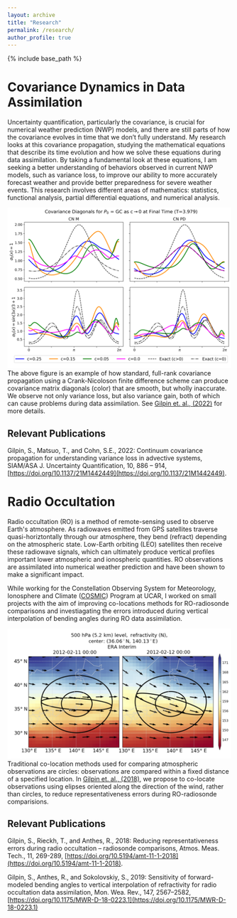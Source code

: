 ```yaml
---
layout: archive
title: "Research"
permalink: /research/
author_profile: true
---
```



{% include base_path %}

Covariance Dynamics in Data Assimilation 
======
Uncertainty quantification, particularly the covariance, is crucial for numerical weather prediction (NWP) models, and there are still parts of how the covariance evolves in time that we don’t fully understand. My research looks at this covariance propagation, studying the mathematical equations that describe its time evolution and how we solve these equations during data assimilation. By taking a fundamental look at these equations, I am seeking a better understanding of behaviors observed in current NWP models, such as variance loss, to improve our ability to more accurately forecast weather and provide better preparedness for severe weather events. This research involves different areas of mathematics: statistics, functional analysis, partial differential equations, and numerical analysis.

![image](/images/cndiags_cLto0_gc.png "Examples of inaccurate variance propagation")
The above figure is an example of how standard, full-rank covariance propagation using a Crank-Nicoloson finite difference scheme can produce covariance matrix diagonals (color) that are smooth, but wholly inaccurate. We observe not only variance loss, but also variance gain, both of which can cause problems during data assimilation. See [Gilpin et. al., (2022)](https://doi.org/10.1137/21M1442449) for more details.

Relevant Publications
------
Gilpin, S., Matsuo, T., and Cohn, S.E., 2022: Continuum covariance propagation for understanding variance loss in advective systems, SIAM/ASA J. Uncertainty Quantification, 10, 886 – 914, [https://doi.org/10.1137/21M1442449](https://doi.org/10.1137/21M1442449).


Radio Occultation
======
Radio occultation (RO) is a method of remote-sensing used to observe Earth's atmosphere. As radiowaves emitted from GPS satellites traverse quasi-horiztontally through our atmosphere, they bend (refract) depending on the atmospheric state. Low-Earth orbiting (LEO) satellites then receive these radiowave signals, which can ultimately produce vertical profiles important lower atmospheric and ionospheric quantities. RO observations are assimilated into numerical weather prediction and have been shown to make a significant impact.

While working for the Constellation Observing System for Meteorology, Ionosphere and Climate ([COSMIC](https://www.cosmic.ucar.edu)) Program at UCAR, I worked on small projects with the aim of improving co-locations methods for RO-radiosonde comparisons and investiagating the errors introduced during vertical interpolation of bending angles during RO data assimilation.

![image](/images/rors_elipse_example.png)
Traditional co-location methods used for comparing atmospheric observations are circles: observations are compared within a fixed distance of a specified location. In [Gilpin et. al., (2018)](https://doi.org/10.5194/amt-11-1-2018), we propose to co-locate observations using elipses oriented along the direction of the wind, rather than circles, to reduce representativeness errors during RO-radiosonde comparisions. 

Relevant Publications
------
Gilpin, S., Rieckh, T., and Anthes, R., 2018: Reducing representativeness errors during radio occultation – radiosonde comparisons, Atmos. Meas. Tech., 11, 269-289, [https://doi.org/10.5194/amt-11-1-2018](https://doi.org/10.5194/amt-11-1-2018).


Gilpin, S., Anthes, R., and Sokolovskiy, S., 2019: Sensitivity of forward-modeled bending angles to vertical interpolation of refractivity for radio occultation data assimilation, Mon. Wea. Rev., 147, 2567–2582, [https://doi.org/10.1175/MWR-D-18-0223.1](https://doi.org/10.1175/MWR-D-18-0223.1)
